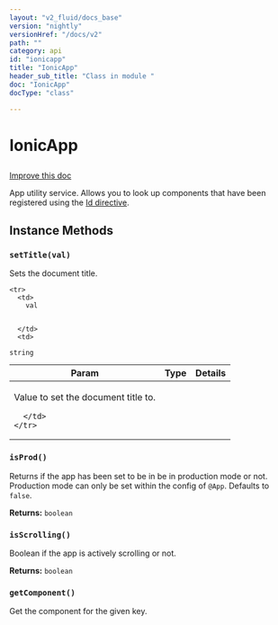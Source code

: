 ```yaml
---
layout: "v2_fluid/docs_base"
version: "nightly"
versionHref: "/docs/v2"
path: ""
category: api
id: "ionicapp"
title: "IonicApp"
header_sub_title: "Class in module "
doc: "IonicApp"
docType: "class"

---
```










<h1 class="api-title">
<a class="anchor" name="ionic-app" href="#ionic-app"></a>

IonicApp






</h1>

<a class="improve-v2-docs" href='http://github.com/driftyco/ionic/edit/2.0//home/ubuntu/ionic/ionic/components/app/app.ts#L5'>
Improve this doc
</a>






<p>App utility service.  Allows you to look up components that have been
registered using the <a href="../Id/">Id directive</a>.</p>

<!-- @usage tag -->


<!-- @property tags -->



<!-- instance methods on the class -->

<h2><a class="anchor" name="instance-methods" href="#instance-methods"></a>Instance Methods</h2>

<div id="setTitle"></div>

<h3>
<a class="anchor" name="setTitle" href="#setTitle"></a>
<code>setTitle(val)</code>
  

</h3>

Sets the document title.


<table class="table param-table" style="margin:0;">
  <thead>
    <tr>
      <th>Param</th>
      <th>Type</th>
      <th>Details</th>
    </tr>
  </thead>
  <tbody>
    
    <tr>
      <td>
        val
        
        
      </td>
      <td>
        
  <code>string</code>
      </td>
      <td>
        <p>Value to set the document title to.</p>

        
      </td>
    </tr>
    
  </tbody>
</table>








<div id="isProd"></div>

<h3>
<a class="anchor" name="isProd" href="#isProd"></a>
<code>isProd()</code>
  

</h3>

Returns if the app has been set to be in be in production mode or not.
Production mode can only be set within the config of `@App`. Defaults
to `false`.






<div class="return-value">
<i class="icon ion-arrow-return-left"></i>
<b>Returns:</b> 
  <code>boolean</code> 
</div>




<div id="isScrolling"></div>

<h3>
<a class="anchor" name="isScrolling" href="#isScrolling"></a>
<code>isScrolling()</code>
  

</h3>

Boolean if the app is actively scrolling or not.






<div class="return-value">
<i class="icon ion-arrow-return-left"></i>
<b>Returns:</b> 
  <code>boolean</code> 
</div>




<div id="getComponent"></div>

<h3>
<a class="anchor" name="getComponent" href="#getComponent"></a>
<code>getComponent()</code>
  

</h3>

Get the component for the given key.









<!-- related link --><!-- end content block -->


<!-- end body block -->

